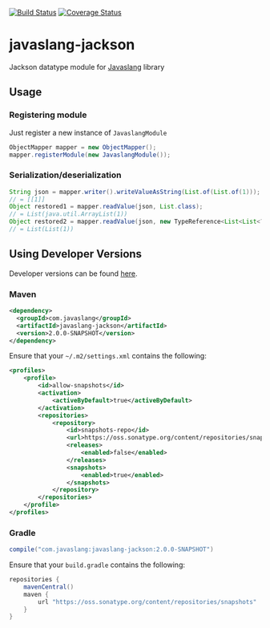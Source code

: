 [![Build Status](https://travis-ci.org/javaslang/javaslang-jackson.svg?branch=master)](https://travis-ci.org/javaslang/javaslang-jackson)
[![Coverage Status](https://coveralls.io/repos/javaslang/javaslang-jackson/badge.svg)](https://coveralls.io/github/javaslang/javaslang-jackson)

# javaslang-jackson

Jackson datatype module for [Javaslang](http://javaslang.com/) library

## Usage

### Registering module
Just register a new instance of <code>JavaslangModule</code>
```java
ObjectMapper mapper = new ObjectMapper();
mapper.registerModule(new JavaslangModule());
```
### Serialization/deserialization
```java
String json = mapper.writer().writeValueAsString(List.of(List.of(1)));
// = [[1]]
Object restored1 = mapper.readValue(json, List.class);
// = List(java.util.ArrayList(1))
Object restored2 = mapper.readValue(json, new TypeReference<List<List<?>>>() {});
// = List(List(1))
```
## Using Developer Versions

Developer versions can be found [here](https://oss.sonatype.org/content/repositories/snapshots/com/javaslang/javaslang-jackson).

### Maven

```xml
<dependency>
  <groupId>com.javaslang</groupId>
  <artifactId>javaslang-jackson</artifactId>
  <version>2.0.0-SNAPSHOT</version>
</dependency>
```

Ensure that your `~/.m2/settings.xml` contains the following:

```xml
<profiles>
    <profile>
        <id>allow-snapshots</id>
        <activation>
            <activeByDefault>true</activeByDefault>
        </activation>
        <repositories>
            <repository>
                <id>snapshots-repo</id>
                <url>https://oss.sonatype.org/content/repositories/snapshots</url>
                <releases>
                    <enabled>false</enabled>
                </releases>
                <snapshots>
                    <enabled>true</enabled>
                </snapshots>
            </repository>
        </repositories>
    </profile>
</profiles>
```

### Gradle

```groovy
compile("com.javaslang:javaslang-jackson:2.0.0-SNAPSHOT")
```

Ensure that your `build.gradle` contains the following:

```groovy
repositories {
    mavenCentral()
    maven {
        url "https://oss.sonatype.org/content/repositories/snapshots"
    }
}
```
